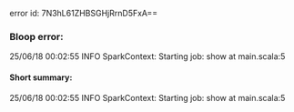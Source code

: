 error id: 7N3hL61ZHBSGHjRrnD5FxA==
### Bloop error:

25/06/18 00:02:55 INFO SparkContext: Starting job: show at main.scala:5
#### Short summary: 

25/06/18 00:02:55 INFO SparkContext: Starting job: show at main.scala:5
